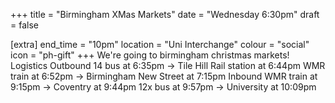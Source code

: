 +++
title = "Birmingham XMas Markets"
date = "Wednesday 6:30pm"
draft = false

[extra]
end_time = "10pm"
location = "Uni Interchange"
colour = "social"
icon = "ph-gift"
+++
We're going to birmingham christmas markets!
Logistics
Outbound
14 bus at 6:35pm -> Tile Hill Rail station at 6:44pm
WMR train at 6:52pm -> Birmingham New Street at 7:15pm
Inbound
WMR train at 9:15pm -> Coventry at 9:44pm
12x bus at 9:57pm -> University at 10:09pm